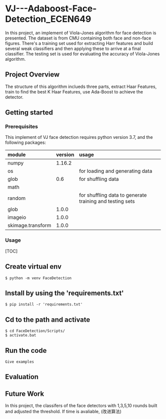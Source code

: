 # VJ---Adaboost-Face-Detection_ECEN649
In this project, an implement of Viola-Jones algorithm for face detection is presented. The dataset is from CMU containing both face and non-face figures. There's a training set used for extracting Harr features and build several weak classifiers and then applying these to arrive at a final classifier. The testing set is used for evaluating the accuracy of Viola-Jones algorithm.
## Project Overview
The structure of this algorithm inclueds three parts, extract Haar Features, train to find the best K Haar Features, use Ada-Boost to achieve the detector. 

## Getting started
### Prerequisites 
This implement of VJ face detection requires python version 3.7, and the following packages:

|module|version|usage|
|:--|:--|:--|
numpy|1.16.2|
os||for loading and generating data
glob|0.6|for shuffling data
math||
random||for shuffling data to generate training and testing sets
glob|1.0.0|
imageio|1.0.0|
skimage.transform|1.0.0|

### Usage 
[TOC]

## Create virtual env
    $ python -m venv FaceDetection
    
## Install by using the 'requirements.txt'
    $ pip install -r 'requirements.txt'
    
## Cd to the path and activate
    $ cd FaceDetection/Scripts/
    $ activate.bat
## Run the code



```
Give examples
```


## Evaluation

## Future Work
In this project, the classifers of the face detectors with 1,3,5,10 rounds built and adjusted the threshold. If time is avaliable, (改进算法)

